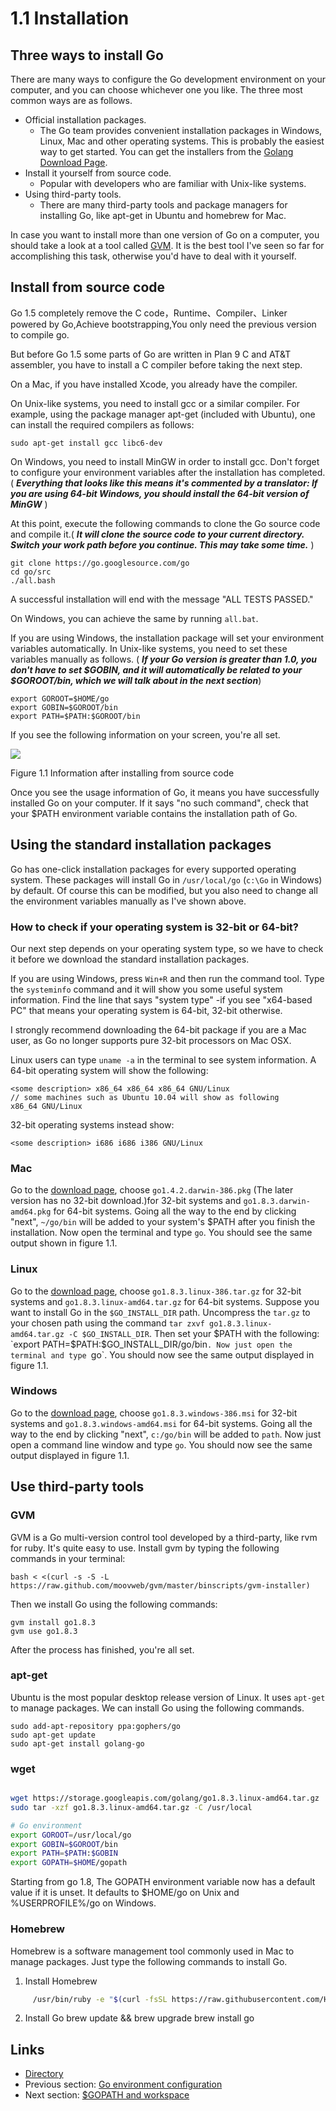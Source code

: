 # 1.1 Installation

## Three ways to install Go

There are many ways to configure the Go development environment on your computer, and you can choose whichever one you like. The three most common ways are as follows.


-  Official installation packages.
	- The Go team provides convenient installation packages in Windows, Linux, Mac and other operating systems. This is probably the easiest way to get started. You can get the installers from the [Golang Download Page](https://golang.org/dl/).
- Install it yourself from source code.
    -  Popular with developers who are familiar with Unix-like systems.
- Using third-party tools.
	- There are many third-party tools and package managers for installing Go, like apt-get in Ubuntu and homebrew for Mac.
	
In case you want to install more than one version of Go on a computer, you should take a look at a tool called [GVM](https://github.com/moovweb/gvm). It is the best tool I've seen so far for accomplishing this task, otherwise you'd have to deal with it yourself.

## Install from source code
Go 1.5 completely remove the C code，Runtime、Compiler、Linker powered by Go,Achieve bootstrapping,You only need the previous version to compile go.

But before Go 1.5 some parts of Go are written in Plan 9 C and AT&T assembler, you have to install a C compiler before taking the next step.

On a Mac, if you have installed Xcode, you already have the compiler.

On Unix-like systems, you need to install gcc or a similar compiler. For example, using the package manager apt-get (included with Ubuntu), one can install the required compilers as follows:

 `sudo apt-get install gcc libc6-dev`

On Windows, you need to install MinGW in order to install gcc. Don't forget to configure your environment variables after the installation has completed.( ***Everything that looks like this means it's commented by a translator: If you are using 64-bit Windows, you should install the 64-bit version of MinGW*** )

At this point, execute the following commands to clone the Go source code and compile it.( ***It will clone the source code to your current directory. Switch your work path before you continue. This may take some time.*** )

	git clone https://go.googlesource.com/go
	cd go/src
	./all.bash 
	
A successful installation will end with the message "ALL TESTS PASSED."

On Windows, you can achieve the same by running `all.bat`.

If you are using Windows, the installation package will set your environment variables automatically. In Unix-like systems, you need to set these variables manually as follows. ( ***If your Go version is greater than 1.0, you don't have to set $GOBIN, and it will automatically be related to your $GOROOT/bin, which we will talk about in the next section***)

    export GOROOT=$HOME/go
    export GOBIN=$GOROOT/bin
    export PATH=$PATH:$GOROOT/bin

If you see the following information on your screen, you're all set.

![](images/1.1.mac.png?raw=true)

Figure 1.1 Information after installing from source code

Once you see the usage information of Go, it means you have successfully installed Go on your computer. If it says "no such command", check that your $PATH environment variable contains the installation path of Go.

## Using the standard installation packages

Go has one-click installation packages for every supported operating system. These packages will install Go in `/usr/local/go` (`c:\Go` in Windows) by default. Of course this can be modified, but you also need to change all the environment variables manually as I've shown above.

### How to check if your operating system is 32-bit or 64-bit?

Our next step depends on your operating system type, so we have to check it before we download the standard installation packages.

If you are using Windows, press `Win+R` and then run the command tool. Type the `systeminfo` command and it will show you some useful system information. Find the line that says "system type" -if you see "x64-based PC" that means your operating system is 64-bit, 32-bit otherwise.

I strongly recommend downloading the 64-bit package if you are a Mac user, as Go no longer supports pure 32-bit processors on Mac OSX.

Linux users can type `uname -a` in the terminal to see system information.
A 64-bit operating system will show the following:

    <some description> x86_64 x86_64 x86_64 GNU/Linux
    // some machines such as Ubuntu 10.04 will show as following
    x86_64 GNU/Linux

32-bit operating systems instead show:

    <some description> i686 i686 i386 GNU/Linux

### Mac

Go to the [download page](https://golang.org/dl/), choose `go1.4.2.darwin-386.pkg` (The later version has no 32-bit download.)for 32-bit systems and `go1.8.3.darwin-amd64.pkg` for 64-bit systems. Going all the way to the end by clicking "next", `~/go/bin` will be added to your system's $PATH after you finish the installation. Now open the terminal and type `go`. You should see the same output shown in figure 1.1.

### Linux

Go to the [download page](https://golang.org/dl/), choose `go1.8.3.linux-386.tar.gz` for 32-bit systems and `go1.8.3.linux-amd64.tar.gz` for 64-bit systems. Suppose you want to install Go in the `$GO_INSTALL_DIR` path. Uncompress the `tar.gz` to your chosen path using the command `tar zxvf go1.8.3.linux-amd64.tar.gz -C $GO_INSTALL_DIR`. Then set your $PATH with the following: `export PATH=$PATH:$GO_INSTALL_DIR/go/bin`. Now just open the terminal and type `go`. You should now see the same output displayed in figure 1.1.

### Windows

Go to the [download page](https://golang.org/dl/), choose `go1.8.3.windows-386.msi` for 32-bit systems and `go1.8.3.windows-amd64.msi` for 64-bit systems. Going all the way to the end by clicking "next", `c:/go/bin` will be added to `path`. Now just open a command line window and type `go`. You should now see the same output displayed in figure 1.1.

## Use third-party tools

### GVM

GVM is a Go multi-version control tool developed by a third-party, like rvm for ruby. It's quite easy to use. Install gvm by typing the following commands in your terminal:

    bash < <(curl -s -S -L https://raw.github.com/moovweb/gvm/master/binscripts/gvm-installer)

Then we install Go using the following commands:

    gvm install go1.8.3
    gvm use go1.8.3

After the process has finished, you're all set.

### apt-get

Ubuntu is the most popular desktop release version of Linux. It uses `apt-get` to manage packages. We can install Go using the following commands.

    sudo add-apt-repository ppa:gophers/go
    sudo apt-get update
    sudo apt-get install golang-go

### wget
```sh

wget https://storage.googleapis.com/golang/go1.8.3.linux-amd64.tar.gz
sudo tar -xzf go1.8.3.linux-amd64.tar.gz -C /usr/local 

# Go environment
export GOROOT=/usr/local/go
export GOBIN=$GOROOT/bin
export PATH=$PATH:$GOBIN
export GOPATH=$HOME/gopath 
```    
Starting from go 1.8, The GOPATH environment variable now has a default value if it is unset. It defaults to $HOME/go on Unix and %USERPROFILE%/go on Windows.
### Homebrew

Homebrew is a software management tool commonly used in Mac to manage packages. Just type the following commands to install Go.

1. Install Homebrew

```sh
     /usr/bin/ruby -e "$(curl -fsSL https://raw.githubusercontent.com/Homebrew/install/master/install)"
```

2. Install Go
    brew update && brew upgrade
    brew install go

## Links

- [Directory](preface.md)
- Previous section: [Go environment configuration](01.0.md)
- Next section: [$GOPATH and workspace](01.2.md)
